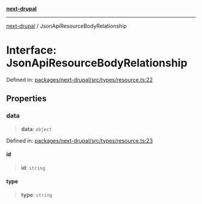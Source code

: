 [**next-drupal**](../README.md)

---

[next-drupal](../globals.md) / JsonApiResourceBodyRelationship

# Interface: JsonApiResourceBodyRelationship

Defined in: [packages/next-drupal/src/types/resource.ts:22](https://github.com/chapter-three/next-drupal/blob/e9ce3be1c38aebdcd2cc8c7ae8d8fa2dab7f46bf/packages/next-drupal/src/types/resource.ts#L22)

## Properties

### data

> **data**: `object`

Defined in: [packages/next-drupal/src/types/resource.ts:23](https://github.com/chapter-three/next-drupal/blob/e9ce3be1c38aebdcd2cc8c7ae8d8fa2dab7f46bf/packages/next-drupal/src/types/resource.ts#L23)

#### id

> **id**: `string`

#### type

> **type**: `string`
